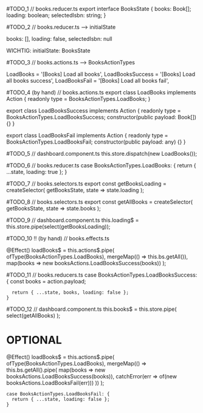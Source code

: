 #TODO_1
// books.reducer.ts
export interface BooksState {
  books: Book[];
  loading: boolean;
  selectedIsbn: string;
}


#TODO_2
// books.reducer.ts --> initialState

  books: [],
  loading: false,
  selectedIsbn: null
  
WICHTIG: 
initialState: BooksState


#TODO_3
// books.actions.ts --> BooksActionTypes

  LoadBooks = '[Books] Load all books',
  LoadBooksSuccess = '[Books] Load all books success',
  LoadBooksFail = '[Books] Load all books fail',
  
  
#TODO_4 (by hand)
// books.actions.ts
export class LoadBooks implements Action {
  readonly type = BooksActionTypes.LoadBooks;
}

export class LoadBooksSuccess implements Action {
  readonly type = BooksActionTypes.LoadBooksSuccess;
  constructor(public payload: Book[]) {}
}

export class LoadBooksFail implements Action {
  readonly type = BooksActionTypes.LoadBooksFail;
  constructor(public payload: any) {}
}

#TODO_5
// dashboard.component.ts
this.store.dispatch(new LoadBooks());


#TODO_6
// books.reducer.ts 
    case BooksActionTypes.LoadBooks: {
      return { ...state, loading: true };
    }
	
#TODO_7
// books.selectors.ts
export const getBooksLoading = createSelector(
  getBooksState,
  state => state.loading
);


#TODO_8
// books.selectors.ts
export const getAllBooks = createSelector(
  getBooksState,
  state => state.books
);


#TODO_9
// dashboard.component.ts
    this.loading$ = this.store.pipe(select(getBooksLoading));
	
	
#TODO_10 !! (by hand)
// books.effects.ts

  @Effect()
  loadBooks$ = this.actions$.pipe(
    ofType(BooksActionTypes.LoadBooks),
    mergeMap(() => this.bs.getAll()),
    map(books => new booksActions.LoadBooksSuccess(books))
  );
  
  
#TODO_11
// books.reducers.ts
    case BooksActionTypes.LoadBooksSuccess: {
      const books = action.payload;

      return { ...state, books, loading: false };
    }

#TODO_12
// dashboard.component.ts
    this.books$ = this.store.pipe(
      select(getAllBooks)
    );


# OPTIONAL

  @Effect()
  loadBooks$ = this.actions$.pipe(
    ofType(BooksActionTypes.LoadBooks),
    mergeMap(() => this.bs.getAll().pipe(
      map(books => new booksActions.LoadBooksSuccess(books)),
      catchError(err => of(new booksActions.LoadBooksFail(err)))
    ))
  );

    case BooksActionTypes.LoadBooksFail: {
      return { ...state, loading: false };
    }

